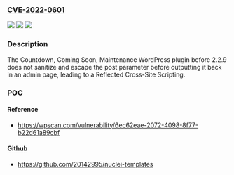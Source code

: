 ### [CVE-2022-0601](https://cve.mitre.org/cgi-bin/cvename.cgi?name=CVE-2022-0601)
![](https://img.shields.io/static/v1?label=Product&message=Countdown%2C%20Coming%20Soon%2C%20Maintenance%20%E2%80%93%20Countdown%20%26%20Clock&color=blue)
![](https://img.shields.io/static/v1?label=Version&message=2.2.9%3C%202.2.9%20&color=brighgreen)
![](https://img.shields.io/static/v1?label=Vulnerability&message=CWE-79%20Cross-site%20Scripting%20(XSS)&color=brighgreen)

### Description

The Countdown, Coming Soon, Maintenance WordPress plugin before 2.2.9 does not sanitize and escape the post parameter before outputting it back in an admin page, leading to a Reflected Cross-Site Scripting.

### POC

#### Reference
- https://wpscan.com/vulnerability/6ec62eae-2072-4098-8f77-b22d61a89cbf

#### Github
- https://github.com/20142995/nuclei-templates

